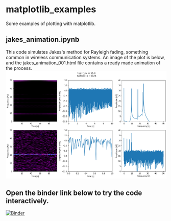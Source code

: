 # matplotlib_examples
Some examples of plotting with matplotlib.

## jakes_animation.ipynb
This code simulates Jakes's method for Rayleigh fading, something common in wireless communication systems. An image of the plot is below, and the jakes_animation_001.html file contains a ready made animation of the process.
![Jakes's method.](Jakes.png)

## Open the binder link below to try the code interactively.
[![Binder](https://mybinder.org/badge_logo.svg)](https://mybinder.org/v2/gh/micha2718l/matplotlib_examples/master)
